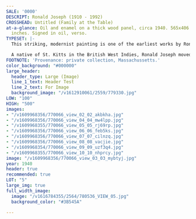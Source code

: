 ```yaml
---
SALE: '0000'
DESCRIPT: Ronald Joseph (1910 - 1992)
CROSSHEAD: Untitled (Family at the Table)
at-a-glance: Oil and enamel on a thick wood panel, circa 1940. 565x406 mm; 22 1/4x16
  inches. Signed in oil, verso.
TYPESET: |-
  This striking, modernist painting is one of the earliest works by Ronald Joseph that we have located. Ronald Joseph was a student at the Harlem Community Art Center in 1939, where he studied lithography under Reva Helfond, befriended Robert Blackburn and later taught. Displaying the apparent influence of Matisse and Picasso, Joseph's early oil paintings were more influenced by European sources than many of his contemporaries who instead focused on social realism.

  A native of St. Kitts in the British West Indies, Ronald Joseph moved to New York as a child. His student works were included in an exhibition at the Metropolitan Museum of Art, and he studied at the Ethical Culture School, Fieldston School and Pratt Institute. He worked in the mural section of the Federal Art Project of the WPA, and was a representative of the Harlem Artists' Guild to the New York World's Fair (1939-1940). After service in the Army Air Corps, Joseph was awarded a Rosenwald Fellowship in 1948. The funds allowed him to live and work abroad--first in Peru, then Paris, before settling in Brussels. Two of his works from this Rosenwald period are included in the 2009-10 traveling museum exhibition, A Force for Change: African American Art and the Julius Rosenwald Fund.
FOOTNOTE: 'Provenance: private collection, Massachussetts.'
color_background: "#000000"
large_header:
  header_type: Large (Image)
  line_1_text: Header Test
  line_2_text: For Image
  background_image: "/v1612910061/2559/779330.jpg"
LOW: "100"
HIGH: "500"
images:
- "/v1609968356/770066_view_02_02_akbkha.jpg"
- "/v1609968356/770066_view_04_04_mw4lpp.jpg"
- "/v1609968355/770066_view_05_05_rj69rp.jpg"
- "/v1609968356/770066_view_06_06_feb5ks.jpg"
- "/v1609968356/770066_view_07_07_cilnzq.jpg"
- "/v1609968356/770066_view_08_08_vacjie.jpg"
- "/v1609968354/770066_view_09_09_uzf3q4.jpg"
- "/v1609968355/770066_view_10_10_nhprcy.jpg"
image: "/v1609968356/770066_view_03_03_mybtyj.jpg"
year: 1940
header: true
recommended: true
LOT: "5"
large_img: true
full_width_image:
  image: "/v1616784355/2564/780536_VIEW_05.jpg"
  background_color: "#3B545A"

---
```

